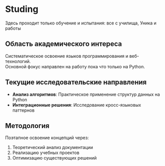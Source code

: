 # Studing

Здесь проходит только обучение и испытания: все с училища, Уника и работы

## Область академического интереса

Систематическое освоение языков программирования и веб-технологий.  
Основной фокус направлен на работу пока что только на 
Python.  

## Текущие исследовательские направления

- **Анализ алгоритмов**: Практическое применение структур данных на Python  
- **Интеграционные решения**: Исследование кросс-языковых паттернов  

## Методология

Поэтапное освоение концепций через:  
1. Теоретический анализ документации  
2. Реализацию учебных проектов  
3. Оптимизацию существующих решений
